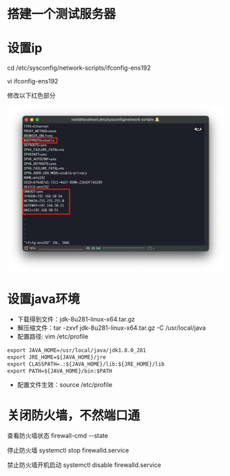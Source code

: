 # 搭建一个测试服务器

# 设置ip

cd /etc/sysconfig/network-scripts/ifconfig-ens192

vi ifconfig-ens192

修改以下红色部分

![](vx_images/230473327940752.png)




# 设置java环境

- 下载得到文件：jdk-8u281-linux-x64.tar.gz
- 解压缩文件：tar -zxvf jdk-8u281-linux-x64.tar.gz -C /usr/local/java
- 配置路径: vim /etc/profile

```
export JAVA_HOME=/usr/local/java/jdk1.8.0_281
export JRE_HOME=${JAVA_HOME}/jre
export CLASSPATH=.:${JAVA_HOME}/lib:${JRE_HOME}/lib
export PATH=${JAVA_HOME}/bin:$PATH

```

- 配置文件生效：source /etc/profile

# 关闭防火墙，不然端口通
查看防火墙状态
firewall-cmd --state

停止防火墙
systemctl stop firewalld.service

禁止防火墙开机启动
systemctl disable firewalld.service 







